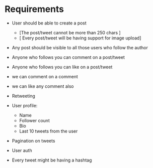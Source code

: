 # Requirements

- User should be able to create a post
    - [The post/tweet cannot be more than 250 chars ]
    - [ Every post/tweet will be having support for image upload]
    
- Any post should be visible to all those users who follow the author 
- Anyone who follows you can comment on a post/tweet
- Anyone who follows you can like on a post/tweet
- we can comment on a comment
- we can like any comment also
- Retweeting

- User profile:
    - Name
    - Follower count
    - Bio
    - Last 10 tweets from the user 

- Pagination on tweets
- User auth

- Every tweet might be having a hashtag